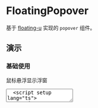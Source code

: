 # FloatingPopover

基于 [floating-u](https://floating-ui.com/docs/getting-started) 实现的 `popover` 组件。

## 演示

<script setup>
  import FloatingPopover from '../../src/components/popover/FloatingPopover.vue'
</script>

### 基础使用

鼠标悬浮显示浮窗

<ClientOnly>
  <CodePreview>
  <textarea lang="vue" v-pre>
  <script setup lang="ts">
  </script>
  <template>
    <hr />
  </template>
  </textarea>
  <template #preview>
    <FloatingPopover>
      <template #trigger>
        <a>悬浮</a>
      </template>
      <span>悬浮内容</span>
    </FloatingPopover>
  </template>
  </CodePreview>
</ClientOnly>
